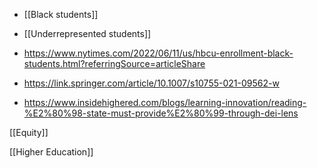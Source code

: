   - [[Black students]]
  - [[Underrepresented students]]

  - https://www.nytimes.com/2022/06/11/us/hbcu-enrollment-black-students.html?referringSource=articleShare

  - https://link.springer.com/article/10.1007/s10755-021-09562-w
  - https://www.insidehighered.com/blogs/learning-innovation/reading-%E2%80%98-state-must-provide%E2%80%99-through-dei-lens

[[Equity]]

[[Higher Education]]